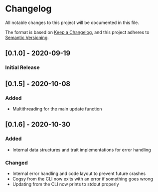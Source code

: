 # Changelog
All notable changes to this project will be documented in this file.

The format is based on [Keep a Changelog](https://keepachangelog.com/en/1.0.0/),
and this project adheres to [Semantic Versioning](https://semver.org/spec/v2.0.0.html).

## [0.1.0] - 2020-09-19
### Initial Release

## [0.1.5] - 2020-10-08
### Added
- Multithreading for the main update function

## [0.1.6] - 2020-10-30
### Added
- Internal data structures and trait implementations for error handling

### Changed
- Internal error handling and code layout to prevent future crashes
- Cogsy from the CLI now exits with an error if something goes wrong
- Updating from the CLI now prints to stdout properly